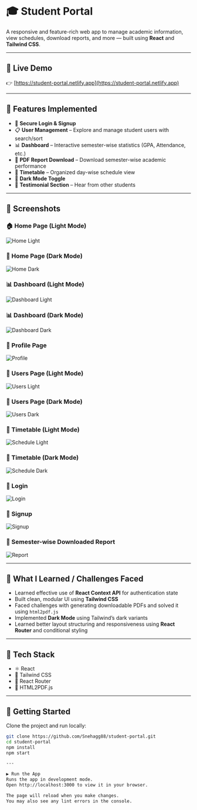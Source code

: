 # 🎓 Student Portal

A responsive and feature-rich web app to manage academic information, view schedules, download reports, and more — built using **React** and **Tailwind CSS**.

---

## 🔗 Live Demo

👉 [https://student-portal.netlify.app](https://student-portal.netlify.app)

---

## 🔧 Features Implemented

- 🔐 **Secure Login & Signup**
- 📋 **User Management** – Explore and manage student users with search/sort
- 📊 **Dashboard** – Interactive semester-wise statistics (GPA, Attendance, etc.)
- 📄 **PDF Report Download** – Download semester-wise academic performance
- 📅 **Timetable** – Organized day-wise schedule view
- 🌙 **Dark Mode Toggle**
- 💬 **Testimonial Section** – Hear from other students

---

## 📸 Screenshots

### 🏠 Home Page (Light Mode)
![Home Light](./screenshots/home_light.jpg)

### 🌙 Home Page (Dark Mode)
![Home Dark](./screenshots/home_dark.jpg)

### 📊 Dashboard (Light Mode)
![Dashboard Light](./screenshots/dashboardPage_lightMode.jpg)

### 📊 Dashboard (Dark Mode)
![Dashboard Dark](./screenshots/dashboardPage_darkMode.jpg)

### 👤 Profile Page
![Profile](./screenshots/profilePage.jpg)

### 👥 Users Page (Light Mode)
![Users Light](./screenshots/usersPage_lightMode.jpg)

### 👥 Users Page (Dark Mode)
![Users Dark](./screenshots/usersPage_darkMode.jpg)

### 📅 Timetable (Light Mode)
![Schedule Light](./screenshots/schedulePage_lightMode.jpg)

### 📅 Timetable (Dark Mode)
![Schedule Dark](./screenshots/schedulePage_darkMode.jpg)

### 🔐 Login
![Login](./screenshots/loginPage.jpg)

### 📝 Signup
![Signup](./screenshots/signupPage.jpg)

### 📄 Semester-wise Downloaded Report
![Report](./screenshots/semester-wise_downloadedReport.jpg)

---

## 🧠 What I Learned / Challenges Faced

- Learned effective use of **React Context API** for authentication state
- Built clean, modular UI using **Tailwind CSS**
- Faced challenges with generating downloadable PDFs and solved it using `html2pdf.js`
- Implemented **Dark Mode** using Tailwind’s dark variants
- Learned better layout structuring and responsiveness using **React Router** and conditional styling

---

## 🚀 Tech Stack

- ⚛️ React
- 🎨 Tailwind CSS
- 🔀 React Router
- 📄 HTML2PDF.js

---

## 📁 Getting Started

Clone the project and run locally:

```bash
git clone https://github.com/Snehagg88/student-portal.git
cd student-portal
npm install
npm start

---

▶️ Run the App
Runs the app in development mode.
Open http://localhost:3000 to view it in your browser.

The page will reload when you make changes.
You may also see any lint errors in the console.
